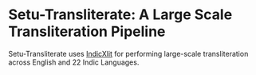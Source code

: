 # Setu-Transliterate: A Large Scale Transliteration Pipeline

Setu-Transliterate uses [IndicXlit](https://github.com/AI4Bharat/IndicXlit) for performing large-scale transliteration across English and 22 Indic Languages.
